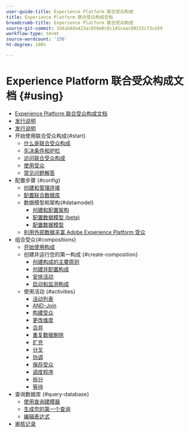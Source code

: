 ```yaml
---
user-guide-title: Experience Platform 联合受众构成
title: Experience Platform 联合受众构成文档
breadcrumb-title: Experience Platform 联合受众构成
source-git-commit: 3d4ab8da423ac058e0c8c145caac09315c73ce59
workflow-type: tm+mt
source-wordcount: '156'
ht-degree: 100%

---
```



# Experience Platform 联合受众构成文档 {#using}

+ [Experience Platform 联合受众构成文档](home.md)
+ [发行说明](start/release-notes.md)
+ [发行说明](start/e-release-notes.md)
+ 开始使用联合受众构成{#start}
   + [什么是联合受众构成](start/get-started.md)
   + [先决条件和护栏](start/access-prerequisites.md)
   + [访问联合受众构成](start/feature-access.md)
   + [使用受众](start/audiences.md)
   + [常见问题解答](start/faq.md)
+ 配置步骤 {#config}
   + [创建和管理连接](connections/connections.md)
   + [配置联合数据库](connections/federated-db.md)
   + 数据模型和架构{#datamodel}
      + [创建和配置架构](customer/schemas.md)
      + [配置数据模型 (beta)](data-management/gs-models-beta.md)
      + [配置数据模型](data-management/gs-models.md)
   + [利用外部数据丰富 Adobe Experience Platform 受众](connections/destinations.md)
+ 组合受众{#compositions}
   + [开始使用构成](compositions/gs-compositions.md)
   + 创建并运行您的第一构成 {#create-composition}
      + [创建构成的主要原则](compositions/gs-composition-creation.md)
      + [创建并配置构成](compositions/create-composition.md)
      + [安排活动](compositions/orchestrate-activities.md)
      + [启动和监测构成](compositions/start-monitor-composition.md)
   + 使用活动 {#activities}
      + [活动列表](compositions/activities/about-activities.md)
      + [AND-Join](compositions/activities/and-join.md)
      + [构建受众](compositions/activities/build-audience.md)
      + [更改维度](compositions/activities/change-dimension.md)
      + [合并](compositions/activities/combine.md)
      + [重复数据删除](compositions/activities/deduplication.md)
      + [扩充](compositions/activities/enrichment.md)
      + [分叉](compositions/activities/fork.md)
      + [协调](compositions/activities/reconciliation.md)
      + [保存受众](compositions/activities/save-audience.md)
      + [调度程序](compositions/activities/scheduler.md)
      + [拆分](compositions/activities/split.md)
      + [等待](compositions/activities/wait.md)
+ 查询数据库 {#query-database}
   + [使用查询建模器](query/query-modeler-overview.md)
   + [生成您的第一个查询](query/build-query.md)
   + [编辑表达式](query/expression-editor.md)
+ [审核记录](admin/audit-trail.md)
